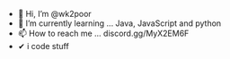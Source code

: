 - 👋 Hi, I’m @wk2poor
- 🌱 I’m currently learning ... Java, JavaScript and python
- 📫 How to reach me ... discord.gg/MyX2EM6F
- ✔  i code stuff

